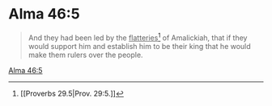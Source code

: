 # Alma 46:5

> And they had been led by the <u>flatteries</u>[^a] of Amalickiah, that if they would support him and establish him to be their king that he would make them rulers over the people.

[Alma 46:5](https://www.churchofjesuschrist.org/study/scriptures/bofm/alma/46?lang=eng&id=p5#p5)


[^a]: [[Proverbs 29.5|Prov. 29:5.]]
